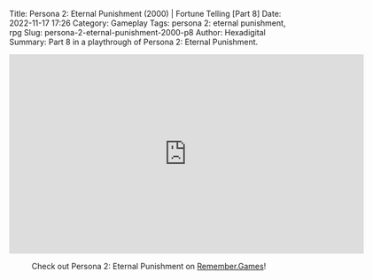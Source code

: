 Title: Persona 2: Eternal Punishment (2000) | Fortune Telling [Part 8]
Date: 2022-11-17 17:26
Category: Gameplay
Tags: persona 2: eternal punishment,  rpg
Slug: persona-2-eternal-punishment-2000-p8
Author: Hexadigital
Summary: Part 8 in a playthrough of Persona 2: Eternal Punishment.

<center><iframe src="https://www.youtube.com/embed/IZO9_8yi_JA?feature=oembed" allow="accelerometer; autoplay; encrypted-media; gyroscope; picture-in-picture" width="640" height="360" frameborder="0"></iframe>

Check out Persona 2: Eternal Punishment on [Remember.Games](https://remember.games/game/4628/persona-2-eternal-punishment/)!</center>